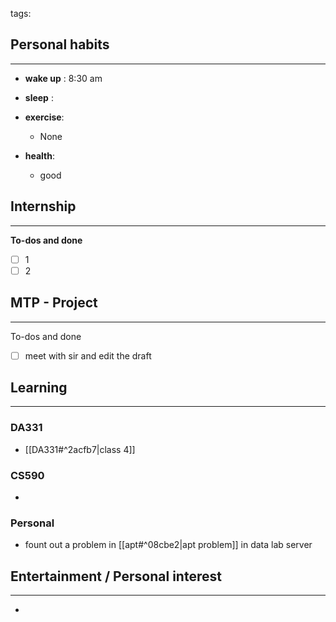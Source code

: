tags: 
## Personal habits
--- 

- **wake up** : 8:30 am

- **sleep** :

-  **exercise**:
	- None

-  **health**: 
	- good



## Internship 
---
**To-dos and done**
- [ ] 1
- [ ] 2

## MTP - Project
--- 
To-dos and done
- [ ] meet with sir and edit the draft



## Learning
---
### DA331
- [[DA331#^2acfb7|class 4]]

### CS590
- 

### Personal
- fount out a problem in [[apt#^08cbe2|apt problem]] in data lab server

## Entertainment / Personal interest
---
- 
